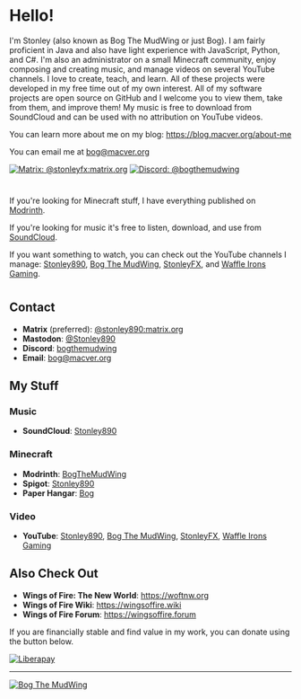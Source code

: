 # Hello!
I'm Stonley (also known as Bog The MudWing or just Bog). I am fairly proficient in Java and also have light experience with JavaScript, Python, and C#. I'm also an administrator on a small Minecraft community, enjoy composing and creating music, and manage videos on several YouTube channels. I love to create, teach, and learn. All of these projects were developed in my free time out of my own interest. All of my software projects are open source on GitHub and I welcome you to view them, take from them, and improve them! My music is free to download from SoundCloud and can be used with no attribution on YouTube videos.

You can learn more about me on my blog: <https://blog.macver.org/about-me>

You can email me at bog@macver.org

[![Matrix: @stonleyfx:matrix.org](https://img.shields.io/badge/Matrix-%40stonleyfx%3Amatrix.org-brightgreen?style=for-the-badge&logo=matrix)](https://matrix.to/#/@stonleyfx:matrix.org)
[![Discord: @bogthemudwing](https://img.shields.io/badge/Discord-%40bogthemudwing-darkblue?style=for-the-badge&logo=discord)](https://discord.com/users/505833634134228992)


#
If you're looking for Minecraft stuff, I have everything published on [Modrinth](https://modrinth.com/user/BogTheMudWing).

If you're looking for music it's free to listen, download, and use from [SoundCloud](https://soundcloud.com/stonley890).

If you want something to watch, you can check out the YouTube channels I manage: [Stonley890](https://youtube.com/@Stonley890), [Bog The MudWing](https://youtube.com/@bogthemudwing), [StonleyFX](https://youtube.com/@StonleyFX), and [Waffle Irons Gaming](https://youtube.com/@waffleirons).
#
## Contact
- **Matrix** (preferred): [@stonley890:matrix.org](https://matrix.to/#/@stonleyfx:matrix.org)
- **Mastodon**: [@Stonley890](https://mastodon.social/@Stonley890)
- **Discord**: [bogthemudwing](https://discord.com/users/505833634134228992)
- **Email**: bog@macver.org

## My Stuff
### Music
- **SoundCloud**: [Stonley890](https://soundcloud.com/stonley890)
### Minecraft
- **Modrinth**: [BogTheMudWing](https://modrinth.com/user/BogTheMudWing)
- **Spigot**: [Stonley890](https://www.spigotmc.org/members/stonley890.1565114)
- **Paper Hangar**: [Bog](https://hangar.papermc.io/Bog)
### Video
- **YouTube**: [Stonley890](https://youtube.com/@Stonley890), [Bog The MudWing](https://youtube.com/@bogthemudwing), [StonleyFX](https://youtube.com/@StonleyFX), [Waffle Irons Gaming](https://youtube.com/@waffleirons)

## Also Check Out
- **Wings of Fire: The New World**: <https://woftnw.org>
- **Wings of Fire Wiki**: <https://wingsoffire.wiki>
- **Wings of Fire Forum**: <https://wingsoffire.forum>

If you are financially stable and find value in my work, you can donate using the button below.

[![Liberapay](https://img.shields.io/badge/Donate-yellow?style=for-the-badge&logo=liberapay&logoColor=white)](https://liberapay.com/Stonley890/)

---

[![Bog The MudWing](https://nextcloud.macver.org/apps/files_sharing/publicpreview/Ljjxg4cstsAJreK?file=/&fileId=61781&x=3390&y=1910&a=true&etag=a48ae568556af8f77c56d1358730ccd0)](https://blog.macver.org/about-me)
